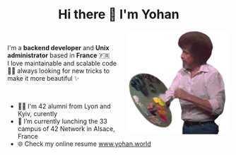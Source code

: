 <h1 align="center"><strong> Hi there 👋 I'm Yohan</strong></h1>

<img align="right" src="https://raw.githubusercontent.com/yohan-th/yohan-th/master/me_coding.gif" height="235px" width="auto">

<br/>

<p align="left">I'm a <strong>backend developer</strong> and <strong>Unix administrator</strong> based in <strong>France</strong> 🇫🇷 <br/>
I love maintainable and scalable code 👨‍💻 always looking for new tricks to make it more beautiful ✨<p>

<br/>

* 👨‍🎓 I'm 42 alumni from Lyon and Kyiv, curently <br/>
* 🚀 I’m currently lunching the 33 campus of 42 Network in Alsace, France <br/>
* 🌐 Check my online resume <a href="https://yohan.world" target="_blank">www.yohan.world</a>

<!--
**yohan-th/yohan-th** is a ✨ _special_ ✨ repository because its `README.md` (this file) appears on your GitHub profile.

Here are some ideas to get you started:

- 🔭 I’m currently working on ...
- 🌱 I’m currently learning computer vision algorythmms
- 👯 I’m looking to collaborate on ...
- 🤔 I’m looking for help with ...
- 💬 Ask me about ...
- 📫 How to reach me: ...
- 😄 Pronouns: ...
- ⚡ Fun fact: ...
-->
